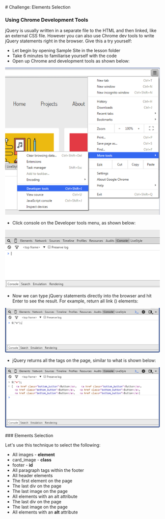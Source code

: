 # Challenge: Elements Selection

### Using Chrome Development Tools

jQuery is usually written in a separate file to the HTML and then linked, like an external CSS file. However you can also use Chrome dev tools to write jQuery statements right in the browser. Give this a try yourself:

- Let begin by opening Sample Site in the lesson folder
- Take 6 minutes to familiarise yourself with the code
- Open up Chrome and development tools as shown below:

![dev-tools-menu](img/dev-tools-menu.png)

- Click console on the Developer tools menu, as shown below:

![console1](img/console1.png)

- Now we can type jQuery statements directly into the browser and hit Enter to see the result. For example, return all link (<a>) elements:

![console2](img/console2.png)

- jQuery returns all the <a> tags on the page, similar to what is shown below:

![console3](img/console3.png)

### Elements Selection

Let's use this technique to select the following:

- All images - **element**
- card_image - **class**
- footer - **id**
- All paragraph tags  within the footer 
- All header elements 
- The first element on the page
- The last div on the page
- The last image on the page
- All elements with an alt attribute
- The last div on the page
- The last image on the page
- All elements with an **alt** attribute



